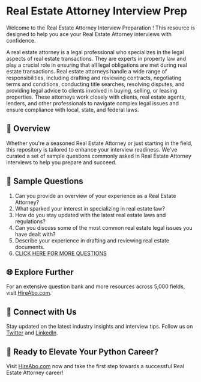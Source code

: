# Real Estate Attorney Interview Prep

Welcome to the Real Estate Attorney Interview Preparation ! This resource is designed to help you ace your Real Estate Attorney interviews with confidence.

A real estate attorney is a legal professional who specializes in the legal aspects of real estate transactions. They are experts in property law and play a crucial role in ensuring that all legal obligations are met during real estate transactions. Real estate attorneys handle a wide range of responsibilities, including drafting and reviewing contracts, negotiating terms and conditions, conducting title searches, resolving disputes, and providing legal advice to clients involved in buying, selling, or leasing properties. These attorneys work closely with clients, real estate agents, lenders, and other professionals to navigate complex legal issues and ensure compliance with local, state, and federal laws.

## 🚀 Overview

Whether you're a seasoned Real Estate Attorney or just starting in the field, this repository is tailored to enhance your interview readiness. We've curated a set of sample questions commonly asked in Real Estate Attorney interviews to help you prepare and succeed.

## 📝 Sample Questions

1. Can you provide an overview of your experience as a Real Estate Attorney?
2. What sparked your interest in specializing in real estate law?
3. How do you stay updated with the latest real estate laws and regulations?
4. Can you discuss some of the most common real estate legal issues you have dealt with?
5. Describe your experience in drafting and reviewing real estate documents.
6. [CLICK HERE FOR MORE QUESTIONS](https://hireabo.com/job/9_0_21/Real%20Estate%20Attorney)

## 🌐 Explore Further

For an extensive question bank and more resources across 5,000 fields, visit [HireAbo.com](https://www.hireabo.com).

## 📱 Connect with Us

Stay updated on the latest industry insights and interview tips. Follow us on [Twitter](https://twitter.com/hireabo) and [LinkedIn](https://www.linkedin.com/in/hire-abo-3609972a8/).

## 🚀 Ready to Elevate Your Python Career?

Visit [HireAbo.com](https://www.hireabo.com) now and take the first step towards a successful Real Estate Attorney career!